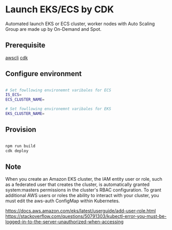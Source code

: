 
# Launch EKS/ECS  by CDK

Automated launch EKS or ECS cluster, worker nodes with Auto Scaling Group are made up by On-Demand and Spot. 


## Prerequisite
[awscli](https://docs.aws.amazon.com/cli/latest/userguide/cli-chap-install.html)
[cdk](https://docs.aws.amazon.com/cdk/latest/guide/getting_started.html#getting_started_install)


## Configure environment

```bash

# Set fowllowing environemnt varibales for ECS
IS_ECS=
ECS_CLUSTER_NAME=

# Set fowllowing environemnt varibales for EKS
EKS_CLUSTER_NAME=

```


## Provision

```bash

npm run build
cdk deploy

```


## Note

When you create an Amazon EKS cluster, the IAM entity user or role, such as a federated user that creates the cluster, is automatically granted system:masters permissions in the cluster's RBAC configuration. To grant additional AWS users or roles the ability to interact with your cluster, you must edit the aws-auth ConfigMap within Kubernetes.

https://docs.aws.amazon.com/eks/latest/userguide/add-user-role.html
https://stackoverflow.com/questions/50791303/kubectl-error-you-must-be-logged-in-to-the-server-unauthorized-when-accessing